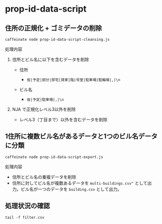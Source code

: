 # prop-id-data-script


## 住所の正規化 + ゴミデータの削除

```
caffeinate node prop-id-data-script-cleansing.js
```

処理内容

1. 住所とビル名に以下を含むデータを削除
   - 住所
     - `仮|予定|部分|邸宅|貸家|階|号室|駐車場|駐輪場|,|\n`

   - ビル名
     - `仮|予定|駐車場|,|\n`

2. NJA で正規化レベル3以外を削除
   - レベル3（丁目まで）以外を含むデータを削除



## 1住所に複数ビル名があるデータと1つのビル名データに分類

```
caffeinate node prop-id-data-script-export.js
```

処理内容

- 住所とビル名の重複データを削除
- 住所に対してビル名が複数あるデータを `multi-buildings.csv"` として出力。ビル名が一つのデータを `building.csv` として出力。



## 処理状況の確認

```
tail -f filter.csv
```

